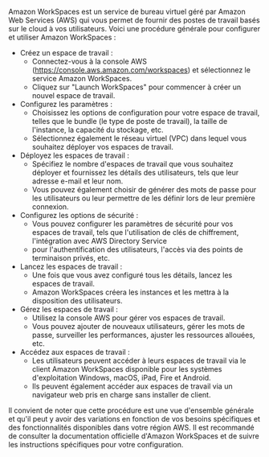 Amazon WorkSpaces est un service de bureau virtuel géré par Amazon Web Services (AWS) qui vous permet de fournir des postes de travail basés sur le cloud à vos utilisateurs. 
Voici une procédure générale pour configurer et utiliser Amazon WorkSpaces :

- Créez un espace de travail :
  - Connectez-vous à la console AWS (https://console.aws.amazon.com/workspaces) et sélectionnez le service Amazon WorkSpaces.
  - Cliquez sur "Launch WorkSpaces" pour commencer à créer un nouvel espace de travail.
- Configurez les paramètres :
  - Choisissez les options de configuration pour votre espace de travail, telles que le bundle (le type de poste de travail), la taille de l'instance, la capacité du stockage, etc.
  - Sélectionnez également le réseau virtuel (VPC) dans lequel vous souhaitez déployer vos espaces de travail.
- Déployez les espaces de travail :
  - Spécifiez le nombre d'espaces de travail que vous souhaitez déployer et fournissez les détails des utilisateurs, tels que leur adresse e-mail et leur nom.
  - Vous pouvez également choisir de générer des mots de passe pour les utilisateurs ou leur permettre de les définir lors de leur première connexion.
- Configurez les options de sécurité :
  - Vous pouvez configurer les paramètres de sécurité pour vos espaces de travail, tels que l'utilisation de clés de chiffrement, l'intégration avec AWS Directory Service
  - pour l'authentification des utilisateurs, l'accès via des points de terminaison privés, etc.
- Lancez les espaces de travail :
  - Une fois que vous avez configuré tous les détails, lancez les espaces de travail.
  - Amazon WorkSpaces créera les instances et les mettra à la disposition des utilisateurs.
- Gérez les espaces de travail :
  - Utilisez la console AWS pour gérer vos espaces de travail.
  - Vous pouvez ajouter de nouveaux utilisateurs, gérer les mots de passe, surveiller les performances, ajuster les ressources allouées, etc.
- Accédez aux espaces de travail :
  - Les utilisateurs peuvent accéder à leurs espaces de travail via le client Amazon WorkSpaces disponible pour les systèmes d'exploitation Windows, macOS, iPad, Fire et Android.
  - Ils peuvent également accéder aux espaces de travail via un navigateur web pris en charge sans installer de client.

Il convient de noter que cette procédure est une vue d'ensemble générale et qu'il peut y avoir des variations en fonction de vos besoins spécifiques et des fonctionnalités disponibles dans votre région AWS. 
Il est recommandé de consulter la documentation officielle d'Amazon WorkSpaces et de suivre les instructions spécifiques pour votre configuration.
